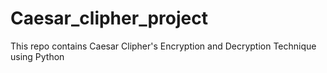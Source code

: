 # Caesar_clipher_project
This repo contains Caesar Clipher's Encryption and Decryption Technique using Python
